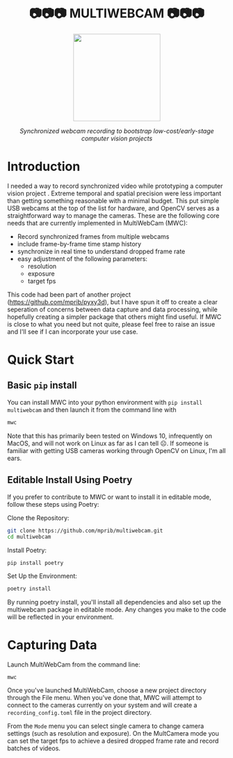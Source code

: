 
<div align="center">  

# 📷📷📷 MULTIWEBCAM 📷📷📷
  
  <img src = "https://github.com/mprib/multiwebcam/assets/31831778/73636fdb-c5a1-4f29-af7d-418a1072b0be" width = "200">

*Synchronized webcam recording to bootstrap low-cost/early-stage computer vision projects*

</div>

# Introduction

I needed a way to record synchronized video while prototyping a computer vision project . Extreme temporal and spatial precision were less important than getting something reasonable with a minimal budget. This put simple USB webcams at the top of the list for hardware, and OpenCV serves as a straightforward way to manage the cameras. These are the following core needs that are currently implemented in MultiWebCam (MWC):

- Record synchronized frames from multiple webcams
- include frame-by-frame time stamp history
- synchronize in real time to understand dropped frame rate
- easy adjustment of the following parameters:
  - resolution
  - exposure
  - target fps
 
    
This code had been part of another project (https://github.com/mprib/pyxy3d), but I have spun it off to create a clear seperation of concerns between data capture and data processing, while hopefully creating a simpler package that others might find useful. If MWC is close to what you need but not quite, please feel free to raise an issue and I'll see if I can incorporate your use case.  

# Quick Start
## Basic `pip` install

You can install MWC into your python environment with `pip install multiwebcam` and then launch it from the command line with

```bash
mwc
```

Note that this has primarily been  tested on Windows 10, infrequently on MacOS, and will not work on Linux as far as I can tell ☹️. If someone is familiar with getting USB cameras working through OpenCV on Linux, I'm all ears.



## Editable Install Using Poetry

If you prefer to contribute to MWC or want to install it in editable mode, follow these steps using Poetry:

Clone the Repository:

```bash
git clone https://github.com/mprib/multiwebcam.git
cd multiwebcam
```

Install Poetry:
```
pip install poetry
```

Set Up the Environment:

```bash
poetry install
```

By running poetry install, you'll install all dependencies and also set up the multiwebcam package in editable mode. Any changes you make to the code will be reflected in your environment.

# Capturing Data

Launch MultiWebCam from the command line:

```
mwc
```

Once you've launched MultiWebCam, choose a new project directory through the File menu. When you've done that, MWC will attempt to connect to the cameras currently on your system and will create a `recording_config.toml` file in the project directory. 

From the `Mode` menu you can select single camera to change camera settings (such as resolution and exposure). On the MultCamera mode you can set the target fps to achieve a desired dropped frame rate and record batches of videos.
